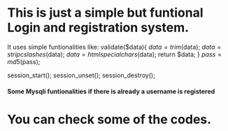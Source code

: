 # This is just a simple but funtional Login and registration system.

It uses simple funtionalities like:
validate($data){
$data = trim($data);
$data = stripcslashes($data);
$data = htmlspecialchars($data);
return $data;
}
$pass = md5($pass);

session_start();
session_unset();
session_destroy();

#### Some Mysqli funtionalities if there is already a username is registered

# You can check some of the codes.
